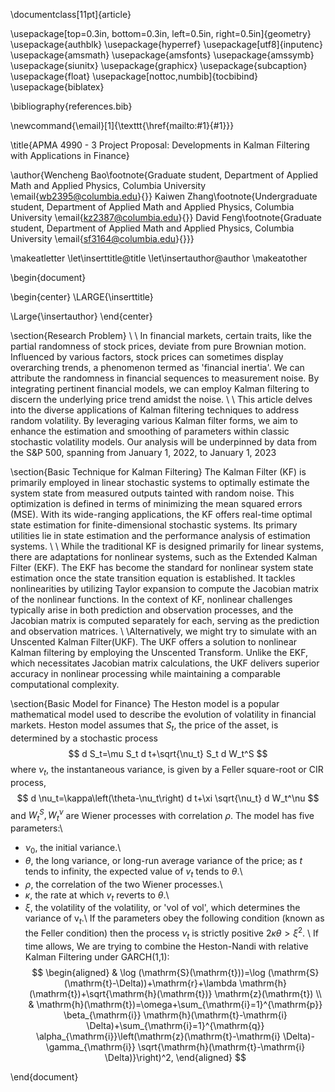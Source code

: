 \documentclass[11pt]{article}

\usepackage[top=0.3in, bottom=0.3in, left=0.5in, right=0.5in]{geometry}
\usepackage{authblk}
\usepackage{hyperref}
\usepackage[utf8]{inputenc}
\usepackage{amsmath}
\usepackage{amsfonts}
\usepackage{amssymb}
\usepackage{siunitx}
\usepackage{graphicx}
\usepackage{subcaption}
\usepackage{float}
\usepackage[nottoc,numbib]{tocbibind}
\usepackage{biblatex}

\bibliography{references.bib}

\newcommand{\email}[1]{\texttt{\href{mailto:#1}{#1}}}

\title{APMA 4990 - 3 Project Proposal: Developments in Kalman Filtering with Applications in Finance}

\author{Wencheng Bao\footnote{Graduate student, Department of Applied Math and Applied Physics, Columbia University \email{wb2395@columbia.edu}{}} 
Kaiwen Zhang\footnote{Undergraduate student, Department of Applied Math and Applied Physics, Columbia University 
\email{kz2387@columbia.edu}{}} 
David Feng\footnote{Graduate student, Department of Applied Math and Applied Physics, Columbia University
\email{sf3164@columbia.edu}{}}}

\makeatletter
\let\inserttitle\@title
\let\insertauthor\@author
\makeatother

\begin{document}

\begin{center}
  \LARGE{\inserttitle}

  \Large{\insertauthor}
\end{center}

\section{Research Problem}
\\
\\
In financial markets, certain traits, like the partial randomness of stock prices, deviate from pure Brownian motion. Influenced by various factors, stock prices can sometimes display overarching trends, a phenomenon termed as 'financial inertia'. We can attribute the randomness in financial sequences to measurement noise. By integrating pertinent financial models, we can employ Kalman filtering to discern the underlying price trend amidst the noise.
\\
\\
This article delves into the diverse applications of Kalman filtering techniques to address random volatility. By leveraging various Kalman filter forms, we aim to enhance the estimation and smoothing of parameters within classic stochastic volatility models. Our analysis will be underpinned by data from the S&P 500, spanning from January 1, 2022, to January 1, 2023

\section{Basic Technique for Kalman Filtering}
The Kalman Filter (KF) is primarily employed in linear stochastic systems to optimally estimate the system state from measured outputs tainted with random noise. This optimization is defined in terms of minimizing the mean squared errors (MSE). With its wide-ranging applications, the KF offers real-time optimal state estimation for finite-dimensional stochastic systems. Its primary utilities lie in state estimation and the performance analysis of estimation systems.
\\
\\ While the traditional KF is designed primarily for linear systems, there are adaptations for nonlinear systems, such as the Extended Kalman Filter (EKF). The EKF has become the standard for nonlinear system state estimation once the state transition equation is established. It tackles nonlinearities by utilizing Taylor expansion to compute the Jacobian matrix of the nonlinear functions. In the context of KF, nonlinear challenges typically arise in both prediction and observation processes, and the Jacobian matrix is computed separately for each, serving as the prediction and observation matrices.
\\
\\Alternatively, we might try to simulate with an Unscented Kalman Filter(UKF). The UKF offers a solution to nonlinear Kalman filtering by employing the Unscented Transform. Unlike the EKF, which necessitates Jacobian matrix calculations, the UKF delivers superior accuracy in nonlinear processing while maintaining a comparable computational complexity.

\section{Basic Model for Finance}
The Heston model is a popular mathematical model used to describe the evolution of volatility in financial markets. Heston model assumes that $S_t$, the price of the asset, is determined by a stochastic process
$$
d S_t=\mu S_t d t+\sqrt{\nu_t} S_t d W_t^S
$$
where $\nu_t$, the instantaneous variance, is given by a Feller square-root or CIR process,
$$
d \nu_t=\kappa\left(\theta-\nu_t\right) d t+\xi \sqrt{\nu_t} d W_t^\nu
$$
and $W_t^S, W_t^\nu$ are Wiener processes with correlation $\rho$.
The model has five parameters:\\
- $\nu_0$, the initial variance.\\
- $\theta$, the long variance, or long-run average variance of the price; as $t$ tends to infinity, the expected value of $v_t$ tends to $\theta$.\\
- $\rho$, the correlation of the two Wiener processes.\\
- $\kappa$, the rate at which $v_t$ reverts to $\theta$.\\
- $\xi$, the volatility of the volatility, or 'vol of vol', which determines the variance of $\mathrm{v}_t$.\\
If the parameters obey the following condition (known as the Feller condition) then the process $\nu_t$ is strictly positive $2 \kappa \theta>\xi^2 \text {. }$\\
If time allows,  We are trying to combine the Heston-Nandi with relative Kalman Filtering under GARCH(1,1):
$$
\begin{aligned}
& \log (\mathrm{S}(\mathrm{t}))=\log (\mathrm{S}(\mathrm{t}-\Delta))+\mathrm{r}+\lambda \mathrm{h}(\mathrm{t})+\sqrt{\mathrm{h}(\mathrm{t})} \mathrm{z}(\mathrm{t}) \\
& \mathrm{h}(\mathrm{t})=\omega+\sum_{\mathrm{i}=1}^{\mathrm{p}} \beta_{\mathrm{i}} \mathrm{h}(\mathrm{t}-\mathrm{i} \Delta)+\sum_{\mathrm{i}=1}^{\mathrm{q}} \alpha_{\mathrm{i}}\left(\mathrm{z}(\mathrm{t}-\mathrm{i} \Delta)-\gamma_{\mathrm{i}} \sqrt{\mathrm{h}(\mathrm{t}-\mathrm{i} \Delta)}\right)^2,
\end{aligned}
$$

\end{document}
